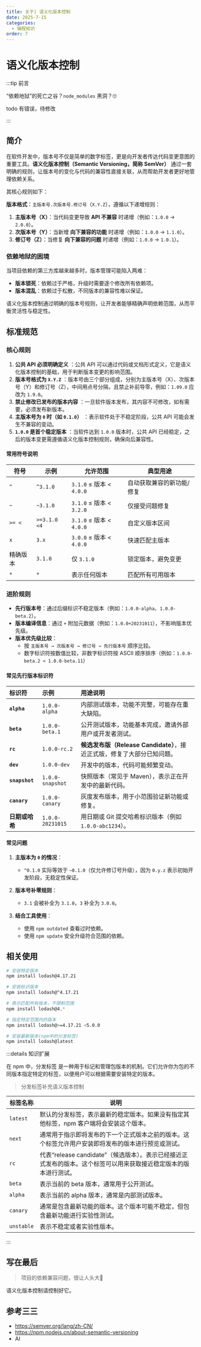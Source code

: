 ```yaml
---
title: 关于| 语义化版本控制
date: 2025-7-15
categories:
  - 编程知识
order: 7
---
```


# 语义化版本控制

:::tip 前言

“依赖地狱”的死亡之谷？`node_modules` 黑洞？🙄

todo 有错误，待修改

:::



## 简介

在软件开发中，版本号不仅是简单的数字标签，更是向开发者传达代码变更意图的重要工具。**语义化版本控制（Semantic Versioning，简称 SemVer）** 通过一套明确的规则，让版本号的变化与代码的兼容性直接关联，从而帮助开发者更好地管理依赖关系。

其核心规则如下：

**版本格式**：`主版本号.次版本号.修订号`（`X.Y.Z`），遵循以下递增规则：

1. **主版本号（X）**：当代码变更导致 **API 不兼容** 时递增（例如：`1.0.0` → `2.0.0`）。
2. **次版本号（Y）**：当新增 **向下兼容的功能** 时递增（例如：`1.0.0` → `1.1.0`）。
3. **修订号（Z）**：当修复 **向下兼容的问题** 时递增（例如：`1.0.0` → `1.0.1`）。



### 依赖地狱的困境
当项目依赖的第三方库越来越多时，版本管理可能陷入两难：
- **版本锁死**：依赖过于严格，升级时需要逐个修改所有依赖项。
- **版本混乱**：依赖过于松散，不同版本的兼容性难以保证。

语义化版本控制通过明确的版本号规则，让开发者能够精确声明依赖范围，从而平衡灵活性与稳定性。



## 标准规范

### 核心规则
1. **公共 API 必须明确定义** ：公共 API 可以通过代码或文档形式定义，它是语义化版本控制的基础，用于判断版本变更的影响范围。
2. **版本号格式为 `X.Y.Z`** ：版本号由三个部分组成，分别为主版本号（X）、次版本号（Y）和修订号（Z），中间用点号分隔，且禁止补前导零，例如：`1.09.0` 应改为 `1.9.0`。
3. **禁止修改已发布的版本内容** ：一旦软件版本发布，其内容不可修改，如有需要，必须发布新版本。
4. **主版本号为 `0` 时（如 `0.1.0`）** ：表示软件处于不稳定阶段，公共 API 可能会发生不兼容的变动。
5. **`1.0.0` 是首个稳定版本** ：当软件达到 `1.0.0` 版本时，公共 API 已经稳定，之后的版本变更需遵循语义化版本控制规则，确保向后兼容性。



#### 常用符号说明

| 符号     | 示例         | 允许范围                 | 典型用途                  |
| -------- | ------------ | ------------------------ | ------------------------- |
| `^`      | `^3.1.0`     | `3.1.0` ≤ 版本 < `4.0.0` | 自动获取兼容的新功能/修复 |
| `~`      | `~3.1.0`     | `3.1.0` ≤ 版本 < `3.2.0` | 仅接受问题修复            |
| `>= <`   | `>=3.1.0 <4` | `3.1.0` ≤ 版本 < `4.0.0` | 自定义版本区间            |
| `x`      | `3.x`        | `3.0.0` ≤ 版本 < `4.0.0` | 快速匹配主版本            |
| 精确版本 | `3.1.0`      | 仅 `3.1.0`               | 锁定版本，避免变更        |
| `*`      | `*`          | 表示任何版本             | 匹配所有可用版本          |



### 进阶规则
- **先行版本号**：通过后缀标识不稳定版本（例如：`1.0.0-alpha`、`1.0.0-beta.2`）。 
- **版本编译信息**：通过 `+` 附加元数据（例如：`1.0.0+20231011`），不影响版本优先级。
- **版本优先级比较**：
  - 按 `主版本号 → 次版本号 → 修订号 → 先行版本号` 顺序比较。
  - 数字标识符按数值比较，非数字标识符按 ASCII 顺序排序（例如：`1.0.0-beta.2 < 1.0.0-beta.11`）



#### 常见先行版本标识符

| 标识符         | 示例             | 用途说明                                                     |
| :------------- | :--------------- | :----------------------------------------------------------- |
| **`alpha`**    | `1.0.0-alpha`    | 内部测试版本，功能不完整，可能存在重大缺陷。                 |
| **`beta`**     | `1.0.0-beta.1`   | 公开测试版本，功能基本完成，邀请外部用户或开发者测试。       |
| **`rc`**       | `1.0.0-rc.2`     | **候选发布版（Release Candidate）**，接近正式版，修复了大部分已知问题。 |
| **`dev`**      | `1.0.0-dev`      | 开发中的版本，代码可能频繁变动。                             |
| **`snapshot`** | `1.0.0-snapshot` | 快照版本（常见于 Maven），表示正在开发中的最新代码。         |
| **`canary`**   | `1.0.0-canary`   | 灰度发布版本，用于小范围验证新功能或修复。                   |
| **日期或哈希** | `1.0.0-20231015` | 用日期或 Git 提交哈希标识版本（例如 `1.0.0-abc1234`）。      |



#### 常见问题

1. **主版本为 `0` 的情况**：  
   - `^0.1.0` 实际等效于 `~0.1.0`（仅允许修订号升级），因为 `0.y.z` 表示初始开发阶段，无稳定性保证。

2. **版本号补零规则**：  
   - `3.1` 会被补全为 `3.1.0`，`3` 补全为 `3.0.0`。

3. **结合工具使用**：  
   - 使用 `npm outdated` 查看过时依赖。  
   - 使用 `npm update` 安全升级符合范围的依赖。



## 相关使用

```bash
# 安装特定版本
npm install lodash@4.17.21

# 安装标识版本
npm install lodash@^4.17.21

# 表示匹配所有版本，不限制范围
npm install lodash@4.*

# 指定特定范围内的版本
npm install lodash@>=4.17.21 <5.0.0

# 安装最新版本(npm中的分发标签)
npm install lodash@latest
```

:::details 知识扩展

在 npm 中，分发标签 是一种用于标记和管理包版本的机制。它们允许你为包的不同版本指定特定的标签，以便用户可以根据需要安装特定的版本。

> 分发标签补充语义版本控制

| 标签名称   | 说明                                                         |
| ---------- | ------------------------------------------------------------ |
| `latest`   | 默认的分发标签，表示最新的稳定版本。如果没有指定其他标签，npm 客户端将会安装这个版本。 |
| `next`     | 通常用于指示即将发布的下一个正式版本之前的版本。这个标签允许用户安装即将发布的版本进行预览或测试。 |
| `rc`       | 代表“release candidate”（候选版本）。表示已经接近正式发布的版本。这个标签可以用来获取接近稳定版本的版本进行测试。 |
| `beta`     | 表示当前的 beta 版本，通常用于公开测试。                     |
| `alpha`    | 表示当前的 alpha 版本，通常是内部测试版本。                  |
| `canary`   | 通常是包含最新功能的版本。这个版本可能不稳定，但包含最新功能进行实验性测试。 |
| `unstable` | 表示不稳定或者实验性版本。                                   |

:::



## 写在最后

> 项目的依赖兼容问题，很让人头大😤

语义化版本控制请控制好它。



## 参考三三

- https://semver.org/lang/zh-CN/
- https://npm.nodejs.cn/about-semantic-versioning
- AI
